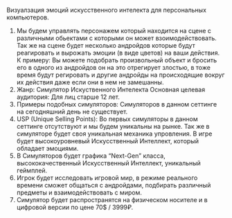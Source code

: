 Визуалзация эмоций искусственного интелекта для персональных компьютеров.
                        
1.	Мы будем управлять персонажем который находится на сцене с различными обьектами с которыми он может взоимодействовать. Так же на сцене будет несколько андройдов которые будут реагировать и вырожать эмоции (в виде цветов) на ваши действия. К примеру: Вы можете подобрать произвольный объект и бросить его в одного из андройдов он на это отрегирует злостью, в тоже время будут регировать и другие андройды на происходящие вокруг их действия даже если они в нем не замешанны.
2.	Жанр: Симулятор Искуственного Интелекта
Основная целевая аудитория: Для лиц старше 12 лет.
4.	Примеры подобных симуляторов: Симуляторов в данном сеттинге на сегодняшний день не существует.
5.	USP (Unique Selling Points): Во первых симуляторы в данном сеттинге отсутствуют и мы будем уникальны на рынке. Так же в симуляторе будет своя уникальная механика упровления. В игре будет высокоуровневый Искусственный Интеллект, который обладает эмоциями.
6.	В Симуляторов будет графика “Next-Gen” класса, высококачественный Искусственный Интеллект, уникальный геймплей.
7.	Игрок будет исследовать игровой мир, в режиме реального времени сможет общаться с андройдами, подбирать различный предметы и взаимодействовать с миром.
9.	Симулятор будет распространятся на физическом носителе и в цифровой версии по цене 70$ / 3999₽.
